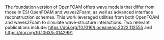 The foundation version of OpenFOAM offers wave models that differ from those in ESI OpenFOAM and waves2Foam, as well as advanced interface reconstruction schemes. This work leveraged utilities from both OpenFOAM and waves2Foam to simulate wave-structure interactions.
Two relevant publications include:
https://doi.org/10.1016/j.oceaneng.2022.112555 and 
https://doi.org/10.1063/5.0142991
